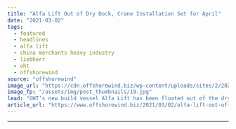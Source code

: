 ```yaml
---
title: "Alfa Lift Out of Dry Dock, Crane Installation Set for April"
date: "2021-03-02"
tags: 
  - featured
  - headlines
  - alfa lift
  - china merchants heavy industry
  - liebherr
  - oht
  - offshorewind
source: "offshorewind"
image_url: "https://cdn.offshorewind.biz/wp-content/uploads/sites/2/2021/03/02090005/OHT-Alfa-Lift-launched-at-CMHI-shipyard.jpg"
image_fp: "/assets/img/post_thumbnails/19.jpg"
lead: "OHT’s new build vessel Alfa Lift has been floated out of the dry dock"
article_url: "https://www.offshorewind.biz/2021/03/02/alfa-lift-out-of-dry-dock-crane-installation-set-for-april/"
---
```


---
